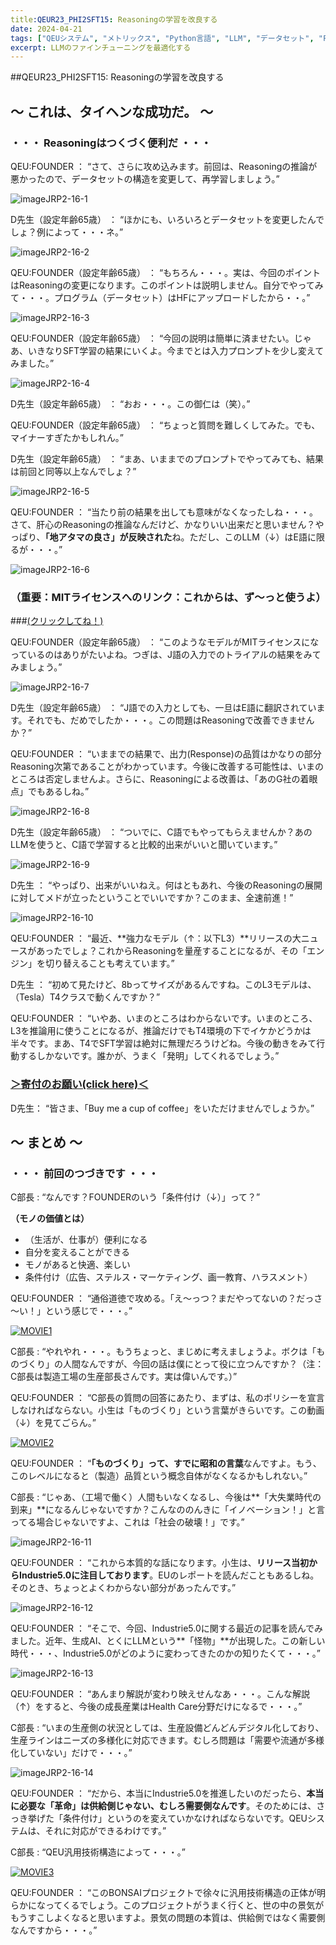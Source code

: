 ```yaml
---
title:QEUR23_PHI2SFT15: Reasoningの学習を改良する
date: 2024-04-21
tags: ["QEUシステム", "メトリックス", "Python言語", "LLM", "データセット", "Fine-tuning", "イノベーション","PHI-2"]
excerpt: LLMのファインチューニングを最適化する
---
```


##QEUR23_PHI2SFT15: Reasoningの学習を改良する

## ～ これは、タイヘンな成功だ。 ～

### ・・・ Reasoningはつくづく便利だ ・・・

QEU:FOUNDER ： “さて、さらに攻め込みます。前回は、Reasoningの推論が悪かったので、データセットの構造を変更して、再学習しましょう。”

![imageJRP2-16-1](/2024-04-21-QEUR23_PHI2SFT15/imageJRP2-16-1.jpg)

D先生（設定年齢65歳） ： “ほかにも、いろいろとデータセットを変更したんでしょ？例によって・・・ネ。”

![imageJRP2-16-2](/2024-04-21-QEUR23_PHI2SFT15/imageJRP2-16-2.jpg)

QEU:FOUNDER（設定年齢65歳）  ： “もちろん・・・。実は、今回のポイントはReasoningの変更になります。このポイントは説明しません。自分でやってみて・・・。プログラム（データセット）はHFにアップロードしたから・・。”

![imageJRP2-16-3](/2024-04-21-QEUR23_PHI2SFT15/imageJRP2-16-3.jpg)

QEU:FOUNDER（設定年齢65歳）  ： “今回の説明は簡単に済ませたい。じゃあ、いきなりSFT学習の結果にいくよ。今までとは入力プロンプトを少し変えてみました。”

![imageJRP2-16-4](/2024-04-21-QEUR23_PHI2SFT15/imageJRP2-16-4.jpg)

D先生（設定年齢65歳） ： “おお・・・。この御仁は（笑）。”

QEU:FOUNDER（設定年齢65歳）  ： “ちょっと質問を難しくしてみた。でも、マイナーすぎたかもしれん。”

D先生（設定年齢65歳） ： “まあ、いままでのプロンプトでやってみても、結果は前回と同等以上なんでしょ？”

![imageJRP2-16-5](/2024-04-21-QEUR23_PHI2SFT15/imageJRP2-16-5.jpg)

QEU:FOUNDER ： “当たり前の結果を出しても意味がなくなったしね・・・。さて、肝心のReasoningの推論なんだけど、かなりいい出来だと思いません？やっぱり、**「地アタマの良さ」が反映された**ね。ただし、このLLM（↓）はE語に限るが・・・。”

![imageJRP2-16-6](/2024-04-21-QEUR23_PHI2SFT15/imageJRP2-16-6.jpg)


### （重要：MITライセンスへのリンク：これからは、ず～っと使うよ）

###[(クリックしてね！)](https://opensource.org/license/MIT)


QEU:FOUNDER（設定年齢65歳）  ： “このようなモデルがMITライセンスになっているのはありがたいよね。つぎは、J語の入力でのトライアルの結果をみてみましょう。”

![imageJRP2-16-7](/2024-04-21-QEUR23_PHI2SFT15/imageJRP2-16-7.jpg)

D先生（設定年齢65歳） ： “J語での入力としても、一旦はE語に翻訳されています。それでも、だめでしたか・・・。この問題はReasoningで改善できませんか？”

QEU:FOUNDER  ： “いままでの結果で、出力(Response)の品質はかなりの部分Reasoning次第であることがわかっています。今後に改善する可能性は、いまのところは否定しませんよ。さらに、Reasoningによる改善は、「あのG社の着眼点」でもあるしね。”

![imageJRP2-16-8](/2024-04-21-QEUR23_PHI2SFT15/imageJRP2-16-8.jpg)

D先生（設定年齢65歳） ： “ついでに、C語でもやってもらえませんか？あのLLMを使うと、C語で学習すると比較的出来がいいと聞いています。”

![imageJRP2-16-9](/2024-04-21-QEUR23_PHI2SFT15/imageJRP2-16-9.jpg)

D先生 ： “やっぱり、出来がいいねえ。何はともあれ、今後のReasoningの展開に対してメドが立ったということでいいですか？このまま、全速前進！”

![imageJRP2-16-10](/2024-04-21-QEUR23_PHI2SFT15/imageJRP2-16-10.jpg)

QEU:FOUNDER  ： “最近、**強力なモデル（↑：以下L3）**リリースの大ニュースがあったでしょ？これからReasoningを量産することになるが、その「エンジン」を切り替えることも考えています。”

D先生 ： “初めて見たけど、8bってサイズがあるんですね。このL3モデルは、（Tesla）T4クラスで動くんですか？”

QEU:FOUNDER ： “いやあ、いまのところはわからないです。いまのところ、L3を推論用に使うことになるが、推論だけでもT4環境の下でイケかどうかは半々です。まあ、T4でSFT学習は絶対に無理だろうけどね。今後の動きをみて行動するしかないです。誰かが、うまく「発明」してくれるでしょう。”

### [＞寄付のお願い(click here)＜](https://www.paypal.com/paypalme/QEUglobal?v=1&utm_source=unp&utm_medium=email&utm_campaign=RT000481&utm_unptid=29844400-7613-11ec-ac72-3cfdfef0498d&ppid=RT000481&cnac=HK&rsta=en_GB%28en-HK%29&cust=5QPFDMW9B2T7Q&unptid=29844400-7613-11ec-ac72-3cfdfef0498d&calc=f860991d89600&unp_tpcid=ppme-social-business-profile-creat-ed&page=main%3Aemail%3ART000481&pgrp=main%3Aemail&e=cl&mchn=em&s=ci&mail=sys&appVersion=1.71.0&xt=104038)

D先生： “皆さま、「Buy me a cup of coffee」をいただけませんでしょうか。”


## ～ まとめ ～

### ・・・ 前回のつづきです ・・・

C部長 : “なんです？FOUNDERのいう「条件付け（↓）」って？”

**（モノの価値とは）**

- （生活が、仕事が）便利になる
- 自分を変えることができる
- モノがあると快適、楽しい
- 条件付け（広告、ステルス・マーケティング、画一教育、ハラスメント）

QEU:FOUNDER ： “通俗道徳で攻める。「え～っつ？まだやってないの？だっさ～い！」という感じで・・・。”

[![MOVIE1](http://img.youtube.com/vi/1bJ41e6njlw/0.jpg)](http://www.youtube.com/watch?v=1bJ41e6njlw "無党派層を立憲民主党が奪い取る方法を解説 衆院3補選全勝へ")


C部長 : “やれやれ・・・。もうちょっと、まじめに考えましょうよ。ボクは「ものづくり」の人間なんですが、今回の話は僕にとって役に立つんですか？（注：C部長は製造工場の生産部長さんです。実は偉いんです。）”

QEU:FOUNDER ： “C部長の質問の回答にあたり、まずは、私のポリシーを宣言しなければならない。小生は「ものづくり」という言葉がきらいです。この動画（↓）を見てごらん。”

[![MOVIE2](http://img.youtube.com/vi/gi11NPQciao/0.jpg)](http://www.youtube.com/watch?v=gi11NPQciao "Assembly in 76 seconds? See how Xiaomi produces cars")

QEU:FOUNDER ： “**「ものづくり」って、すでに昭和の言葉**なんですよ。もう、このレベルになると（製造）品質という概念自体がなくなるかもしれない。”

C部長 : “じゃあ、（工場で働く）人間もいなくなるし、今後は**「大失業時代の到来」**になるんじゃないですか？こんなののんきに「イノベーション！」と言ってる場合じゃないですよ、これは「社会の破壊！」です。”

![imageJRP2-16-11](/2024-04-21-QEUR23_PHI2SFT15/imageJRP2-16-11.jpg)

QEU:FOUNDER ： “これから本質的な話になります。小生は、**リリース当初からIndustrie5.0に注目しております**。EUのレポートを読んだこともあるしね。そのとき、ちょっとよくわからない部分があったんです。”

![imageJRP2-16-12](/2024-04-21-QEUR23_PHI2SFT15/imageJRP2-16-12.jpg)

QEU:FOUNDER ： “そこで、今回、Industrie5.0に関する最近の記事を読んでみました。近年、生成AI、とくにLLMという**「怪物」**が出現した。この新しい時代・・・、Industrie5.0がどのように変わってきたのかの知りたくて・・・。”

![imageJRP2-16-13](/2024-04-21-QEUR23_PHI2SFT15/imageJRP2-16-13.jpg)

QEU:FOUNDER ： “あんまり解説が変わり映えせんなあ・・・。こんな解説（↑）をすると、今後の成長産業はHealth Care分野だけになるで・・・。”

C部長 : “いまの生産側の状況としては、生産設備どんどんデジタル化しており、生産ラインはニーズの多様化に対応できます。むしろ問題は「需要や流通が多様化していない」だけで・・・。”

![imageJRP2-16-14](/2024-04-21-QEUR23_PHI2SFT15/imageJRP2-16-14.jpg)

QEU:FOUNDER ： “だから、本当にIndustrie5.0を推進したいのだったら、**本当に必要な「革命」は供給側じゃない、むしろ需要側なんです**。そのためには、さっき挙げた「条件付け」というのを変えていかなければならないです。QEUシステムは、それに対応ができるわけです。”

C部長 : “QEU汎用技術構造によって・・・。”

[![MOVIE3](http://img.youtube.com/vi/bpac6aXA9jI/0.jpg)](http://www.youtube.com/watch?v=bpac6aXA9jI "物価上昇止まらず！円安も進行。円安対策のために日銀が利上げ･･･その先にあるスタグフレーションという最悪のシナリオ。")

QEU:FOUNDER ： “このBONSAIプロジェクトで徐々に汎用技術構造の正体が明らかになってくるでしょう。このプロジェクトがうまく行くと、世の中の景気がもうすこしよくなると思いますよ。景気の問題の本質は、供給側ではなく需要側なんですから・・・。”
